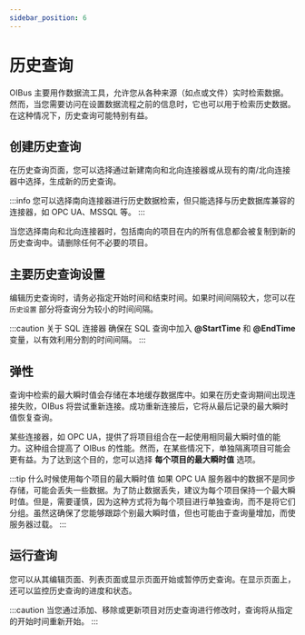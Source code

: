 ```yaml
---
sidebar_position: 6
---
```


# 历史查询
OIBus 主要用作数据流工具，允许您从各种来源（如点或文件）实时检索数据。然而，当您需要访问在设置数据流程之前的信息时，它也可以用于检索历史数据。在这种情况下，历史查询可能特别有益。

## 创建历史查询
在历史查询页面，您可以选择通过新建南向和北向连接器或从现有的南/北向连接器中选择，生成新的历史查询。

:::info
您可以选择南向连接器进行历史数据检索，但只能选择与历史数据库兼容的连接器，如 OPC UA、MSSQL 等。
:::

当您选择南向和北向连接器时，包括南向的项目在内的所有信息都会被复制到新的历史查询中。请删除任何不必要的项目。

## 主要历史查询设置
编辑历史查询时，请务必指定开始时间和结束时间。如果时间间隔较大，您可以在 `历史设置` 部分将查询分为较小的时间间隔。

:::caution 关于 SQL 连接器
确保在 SQL 查询中加入 **@StartTime** 和 **@EndTime** 变量，以有效利用分割的时间间隔。
:::

## 弹性
查询中检索的最大瞬时值会存储在本地缓存数据库中。如果在历史查询期间出现连接失败，OIBus 将尝试重新连接。成功重新连接后，它将从最后记录的最大瞬时值恢复查询。

某些连接器，如 OPC UA，提供了将项目组合在一起使用相同最大瞬时值的能力。这种组合提高了 OIBus 的性能。然而，在某些情况下，单独隔离项目可能会更有益。为了达到这个目的，您可以选择 **每个项目的最大瞬时值** 选项。

:::tip 什么时候使用每个项目的最大瞬时值
如果 OPC UA 服务器中的数据不是同步存储，可能会丢失一些数据。为了防止数据丢失，建议为每个项目保持一个最大瞬时值。但是，需要谨慎，因为这种方式将为每个项目进行单独查询，而不是将它们分组。虽然这确保了您能够跟踪个别最大瞬时值，但也可能由于查询量增加，而使服务器过载。
:::

## 运行查询
您可以从其编辑页面、列表页面或显示页面开始或暂停历史查询。在显示页面上，还可以监控历史查询的进度和状态。

:::caution
当您通过添加、移除或更新项目对历史查询进行修改时，查询将从指定的开始时间重新开始。
:::